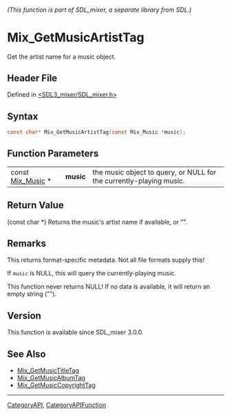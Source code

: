 ###### (This function is part of SDL_mixer, a separate library from SDL.)
# Mix_GetMusicArtistTag

Get the artist name for a music object.

## Header File

Defined in [<SDL3_mixer/SDL_mixer.h>](https://github.com/libsdl-org/SDL_mixer/blob/main/include/SDL3_mixer/SDL_mixer.h)

## Syntax

```c
const char* Mix_GetMusicArtistTag(const Mix_Music *music);
```

## Function Parameters

|                                |           |                                                                     |
| ------------------------------ | --------- | ------------------------------------------------------------------- |
| const [Mix_Music](Mix_Music) * | **music** | the music object to query, or NULL for the currently-playing music. |

## Return Value

(const char *) Returns the music's artist name if available, or "".

## Remarks

This returns format-specific metadata. Not all file formats supply this!

If `music` is NULL, this will query the currently-playing music.

This function never returns NULL! If no data is available, it will return
an empty string ("").

## Version

This function is available since SDL_mixer 3.0.0.

## See Also

- [Mix_GetMusicTitleTag](Mix_GetMusicTitleTag)
- [Mix_GetMusicAlbumTag](Mix_GetMusicAlbumTag)
- [Mix_GetMusicCopyrightTag](Mix_GetMusicCopyrightTag)

----
[CategoryAPI](CategoryAPI), [CategoryAPIFunction](CategoryAPIFunction)

